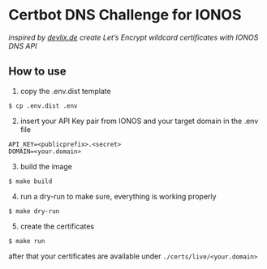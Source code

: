 # Certbot DNS Challenge for IONOS

*inspired by [devlix.de](https://www.devlix.de/lets-encrypt-wildcard-zertifikate-mit-ionos-dns-api-erzeugen/) create Let’s Encrypt wildcard certificates with IONOS DNS API* 

## How to use

1. copy the .env.dist template
```shell
$ cp .env.dist .env
```

2. insert your API Key pair from IONOS and your target domain in the .env file

```dotenv
API_KEY=<publicprefix>.<secret>
DOMAIN=<your.domain>
```

3. build the image

```shell
$ make build
```

4. run a dry-run to make sure, everything is working properly

```shell
$ make dry-run
```

5. create the certificates

```shell
$ make run
```

after that your certificates are available under `./certs/live/<your.domain>` 

